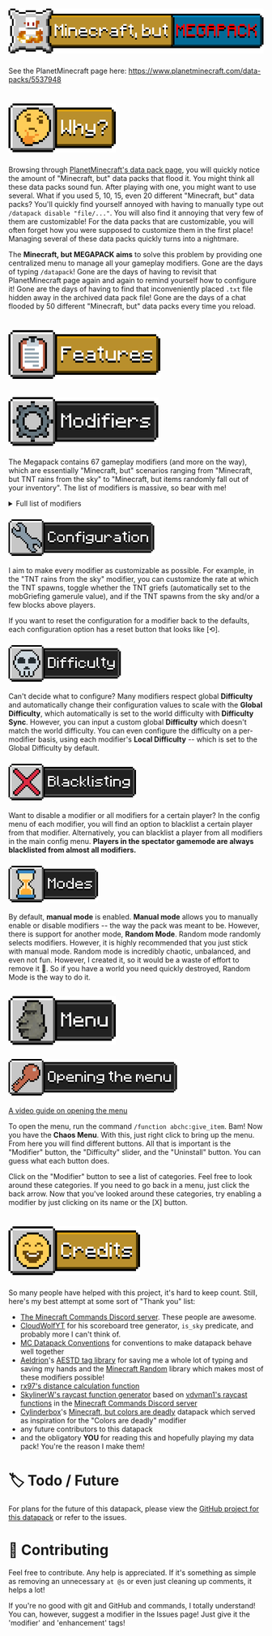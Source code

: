 # ![Minecraft, but MEGAPACK](./assets/title.png)
See the PlanetMinecraft page here: https://www.planetminecraft.com/data-packs/5537948


# ![🤔 Why?](./assets/why.png)
Browsing through [PlanetMinecraft's data pack page](https://www.planetminecraft.com/data-packs/), you will quickly notice the amount of "Minecraft, but" data packs that flood it. You might think all these data packs sound fun. After playing with one, you might want to use several. What if you used 5, 10, 15, even 20 different "Minecraft, but" data packs? You'll quickly find yourself annoyed with having to manually type out `/datapack disable "file/..."`. You will also find it annoying that very few of them are customizable! For the data packs that are customizable, you will often forget how you were supposed to customize them in the first place! Managing several of these data packs quickly turns into a nightmare.

The **Minecraft, but MEGAPACK aims** to solve this problem by providing one centralized menu to manage all your gameplay modifiers. Gone are the days of typing `/datapack`! Gone are the days of having to revisit that PlanetMinecraft page again and again to remind yourself how to configure it! Gone are the days of having to find that inconveniently placed `.txt` file hidden away in the archived data pack file! Gone are the days of a chat flooded by 50 different "Minecraft, but" data packs every time you reload.

# ![📋 Features](./assets/features.png)
## ![⚙️ Modifiers](./assets/modifiers.png)
The Megapack contains 67 gameplay modifiers (and more on the way), which are essentially "Minecraft, but" scenarios ranging from "Minecraft, but TNT rains from the sky" to "Minecraft, but items randomly fall out of your inventory". The list of modifiers is massive, so bear with me!

<details>
<summary>Full list of modifiers</summary>
    <details>
    <summary>Challenges (challenges)</summary>
        - You can't touch grass (or nature) (botanophobia)<br>
        - You can only eat meat (carnivore)<br>
        - You always crawl (crawling)<br>
        - You can't eat meat (herbivore)<br>
        - You have no inventory (limited_inventory)<br>
        - You can only look in one direction (look_straight)<br>
        - You can't leave water (mermaid)<br>
        - There's no gravity (no_gravity)<br>
        - You can't touch water (toxic_water)<br>
        - Light kills you (troglodyte)<br>
        - Taking damage blinds you (blinding_damage)<br>
        - All fall damage kills you (deadly_falls)<br>
        - You can't stop moving (keep_moving)<br>
    </details>
    <details>
    <summary>Explosions (explosions)</summary>
        - All mobs explode like creepers (creeper_mobs)<br>
        - Creepers are nuclear (creeper_nukes)<br>
        - Arrows explode (explosive_arrows)<br>
        - Eggs explode (explosive_eggs)<br>
        - Everywhere you look explodes (explosive_sight)<br>
        - Snowballs explode (explosive_arrows)<br>
        - Bats carry TNT (tnt_bats)<br>
        - TNT rains from the sky (tnt_rain)<br>
    </details>
    <details>
    <summary>Chaos (chaos)</summary>
        - Anvils rain from the sky (anvil_rain)<br>
        - The world disintegrates (degradation)<br>
        - Everything around you turns to fire (fire_walker)<br>
        - Structures randomly spawn (random_structures)<br>
        - An orb of death relentlessly follows you (death_orb)<br>
        - Fire rains from the sky (fire_rain)<br>
        - Lightning is everywhere (lightning_storm)<br>
    </details>
    <details>
    <summary>Mechanic (mechanic)</summary>
        - You can't jump (no_jump)<br>
        - You can't sneak (no_sneak)<br>
        - You can't sprint (schlatt_mode)<br>
        - You can't kill anything (pacifist)<br>
    </details>
    <details>
    <summary>Teleporting (teleporting)</summary>
        - Players swap places periodically (Death Swap) (death_swap)<br>
        - You randomly teleport (random_teleport)<br>
        - Mobs randomly TP to you (mobs_tp_to_you)<br>
        - You teleport when you get hurt (ender_blood)<br>
        - You randomly teleport to other dimensions (teleport_chorus)<br>
    </details>
    <details>
    <summary>Effects (effects)</summary>
        - You get random potion effects (random_effects)<br>
        - Taking damage gives you a random effect (suspicious_injury)<br>
        - Food gives you random potion effects (potion_food)<br>
        - Glowing (glowing)<br>
        - Taking damage nauseates you (damage_nausea)<br>
        - You are blind. (blindness)<br>
        - You get faster the more you walk (walk_leveling)<br>
    </details>
    <details>
    <summary>Mobs (mobs)</summary>
        - Phantoms explode (explosive_phantoms)<br>
        - Bats are OP (op_bats)<br>
        - Ghasts spawn in the overworld (overworld_ghasts)<br>
        - Mobs get pigified (pigification)<br>
        - Pigs turn into piglins (piglinator)<br>
        - Towers of pigs spawn (stacked_pigs)<br>
        - Spiders get new abilities (realistic_spiders)<br>
        - Skeletons fly (flying_skeletons)<br>
        - Mobs get yeeted (yeet)<br>
    </details>
    <details>
    <summary>Miscellaneous (misc)</summary>
        - You social distance (2020_mode)<br>
        - Colors kill you (deadly_colors)<br>
        - Arrows are fast (fast_arrows)<br>
        - Mobs explode into confetti when they die (confetti_funeral)<br>
        - Bedrock spawns beneath your feet (bedrock_touch)<br>
        - OP blocks spawn below your feet (midas_touch)<br>
        - Time only moves when you move (superhot)<br>
        - Time randomly freezes (frozen_time)<br>
    </details>
</details>


### ![Configuration](./assets/configuration.png)
I aim to make every modifier as customizable as possible. For example, in the "TNT rains from the sky" modifier, you can customize the rate at which the TNT spawns, toggle whether the TNT griefs (automatically set to the mobGriefing gamerule value), and if the TNT spawns from the sky and/or a few blocks above players.

If you want to reset the configuration for a modifier back to the defaults, each configuration option has a reset button that looks like [⟲].

### ![Difficulty](./assets/difficulty.png)
Can't decide what to configure? Many modifiers respect global **Difficulty** and automatically change their configuration values to scale with the **Global Difficulty**, which automatically is set to the world difficulty with **Difficulty Sync**. However, you can input a custom global **Difficulty** which doesn't match the world difficulty. You can even configure the difficulty on a per-modifier basis, using each modifier's **Local Difficulty** -- which is set to the Global Difficulty by default.

### ![Blacklisting](./assets/blacklisting.png)
Want to disable a modifier or all modifiers for a certain player? In the config menu of each modifier, you will find an option to blacklist a certain player from that modifier. Alternatively, you can blacklist a player from all modifiers in the main config menu. **Players in the spectator gamemode are always blacklisted from almost all modifiers.**

### ![Modes](./assets/modes.png)
By default, **manual mode** is enabled. **Manual mode** allows you to manually enable or disable modifiers -- the way the pack was meant to be. However, there is support for another mode, **Random Mode**. Random mode randomly selects modifiers. However, it is highly recommended that you just stick with manual mode. Random mode is incredibly chaotic, unbalanced, and even not fun. However, I created it, so it would be a waste of effort to remove it 🤷. So if you have a world you need quickly destroyed, Random Mode is the way to do it.

## ![🗿 Menu](./assets/menu.png)
### ![Opening the menu](./assets/opening-the-menu.png)

[A video guide on opening the menu](./assets/menu.mp4)

To open the menu, run the command `/function abchc:give_item`. Bam! Now you have the **Chaos Menu**. With this, just right click to bring up the menu. From here you will find different buttons. All that is important is the "Modifier" button, the "Difficulty" slider, and the "Uninstall" button. You can guess what each button does.

Click on the "Modifier" button to see a list of categories. Feel free to look around these categories. If you need to go back in a menu, just click the back arrow. Now that you've looked around these categories, try enabling a modifier by just clicking on its name or the [X] button.

# ![Credits](./assets/credits.png)
So many people have helped with this project, it's hard to keep count. Still, here's my best attempt at some sort of "Thank you" list:
- [The Minecraft Commands Discord server](https://discord.gg/QAFXFtZ). These people are awesome.
- [CloudWolfYT](https://cloudwolfyt.github.io/index.html) for his scoreboard tree generator, `is_sky` predicate, and probably more I can't think of.
- [MC Datapack Conventions](https://mc-datapacks.github.io/en/index.html) for conventions to make datapack behave well together
- [Aeldrion](https://github.com/Aeldrion)'s [AESTD tag library](https://github.com/Aeldrion/AESTD-tag-library) for saving me a whole lot of typing and saving my hands and the [Minecraft Random](https://github.com/Aeldrion/Minecraft-Random) library which makes most of these modifiers possible!
- [rx97's distance calculation function](https://github.com/rx-modules/gists/blob/main/dist/dist.mcfunction)
- [SkylinerW's raycast function generator](https://www.skylinerw.com/vdvman1/raycast/) based on [vdvman1's raycast functions](https://discordapp.com/channels/154777837382008833/157097006500806656/537829416894595083) in the [Minecraft Commands Discord server](https://discord.gg/QAFXFtZ)
- [Cylinderbox](planetminecraft.com/member/cylinderbox/)'s [Minecraft, but colors are deadly](https://planetminecraft.com/data-pack/minecraft-but-colors-are-deadly/) datapack which served as inspiration for the "Colors are deadly" modifier
- any future contributors to this datapack
- and the obligatory **YOU** for reading this and hopefully playing my data pack! You're the reason I make them!

# 🏷️ Todo / Future
For plans for the future of this datapack, please view the [GitHub project for this datapack](https://github.com/users/AmericanBagel/projects/2/views/1) or refer to the issues.

# 👥 Contributing
Feel free to contribute. Any help is appreciated. If it's something as simple as removing an unnecessary `at @s` or even just cleaning up comments, it helps a lot!

If you're no good with git and GitHub and commands, I totally understand! You can, however, suggest a modifier in the Issues page! Just give it the 'modifier' and 'enhancement' tags!
